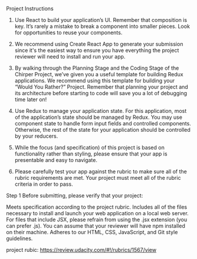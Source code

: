Project Instructions

1. Use React to build your application’s UI. Remember that composition is key. It’s rarely a mistake to break a component into smaller pieces. Look for opportunities to reuse your components.

2. We recommend using Create React App to generate your submission since it's the easiest way to ensure you have everything the project reviewer will need to install and run your app.

3. By walking through the Planning Stage and the Coding Stage of the Chirper Project, we’ve given you a useful template for building Redux applications. We recommend using this template for building your “Would You Rather?” Project. Remember that planning your project and its architecture before starting to code will save you a lot of debugging time later on!

4. Use Redux to manage your application state. For this application, most of the application’s state should be managed by Redux. You may use component state to handle form input fields and controlled components. Otherwise, the rest of the state for your application should be controlled by your reducers.

5. While the focus (and specification) of this project is based on functionality rather than styling, please ensure that your app is presentable and easy to navigate.

6. Please carefully test your app against the rubric to make sure all of the rubric requirements are met. Your project must meet all of the rubric criteria in order to pass.

Step 1
Before submitting, please verify that your project:

Meets specification according to the project rubric.
Includes all of the files necessary to install and launch your web application on a local web server. For files that include JSX, please refrain from using the .jsx extension (you can prefer .js). You can assume that your reviewer will have npm installed on their machine.
Adheres to our HTML, CSS, JavaScript, and Git style guidelines.

project rubic: https://review.udacity.com/#!/rubrics/1567/view
